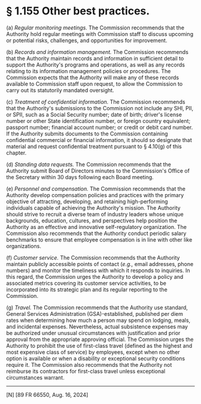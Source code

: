 # § 1.155   Other best practices.

(a) *Regular monitoring meetings.* The Commission recommends that the Authority hold regular meetings with Commission staff to discuss upcoming or potential risks, challenges, and opportunities for improvement.


(b) *Records and information management.* The Commission recommends that the Authority maintain records and information in sufficient detail to support the Authority's programs and operations, as well as any records relating to its information management policies or procedures. The Commission expects that the Authority will make any of these records available to Commission staff upon request, to allow the Commission to carry out its statutorily mandated oversight.


(c) *Treatment of confidential information.* The Commission recommends that the Authority's submissions to the Commission not include any SHI, PII, or SPII, such as a Social Security number; date of birth; driver's license number or other State identification number, or foreign country equivalent; passport number; financial account number; or credit or debit card number. If the Authority submits documents to the Commission containing confidential commercial or financial information, it should so designate that material and request confidential treatment pursuant to § 4.10(g) of this chapter.


(d) *Standing data requests.* The Commission recommends that the Authority submit Board of Directors minutes to the Commission's Office of the Secretary within 30 days following each Board meeting.


(e) *Personnel and compensation.* The Commission recommends that the Authority develop compensation policies and practices with the primary objective of attracting, developing, and retaining high-performing individuals capable of achieving the Authority's mission. The Authority should strive to recruit a diverse team of industry leaders whose unique backgrounds, education, cultures, and perspectives help position the Authority as an effective and innovative self-regulatory organization. The Commission also recommends that the Authority conduct periodic salary benchmarks to ensure that employee compensation is in line with other like organizations.


(f) *Customer service.* The Commission recommends that the Authority maintain publicly accessible points of contact (*e.g.,* email addresses, phone numbers) and monitor the timeliness with which it responds to inquiries. In this regard, the Commission urges the Authority to develop a policy and associated metrics covering its customer service activities, to be incorporated into its strategic plan and its regular reporting to the Commission.


(g) *Travel.* The Commission recommends that the Authority use standard, General Services Administration (GSA)-established, published per diem rates when determining how much a person may spend on lodging, meals, and incidental expenses. Nevertheless, actual subsistence expenses may be authorized under unusual circumstances with justification and prior approval from the appropriate approving official. The Commission urges the Authority to prohibit the use of first-class travel (defined as the highest and most expensive class of service) by employees, except when no other option is available or when a disability or exceptional security conditions require it. The Commission also recommends that the Authority not reimburse its contractors for first-class travel unless exceptional circumstances warrant.





---

[N] [89 FR 66550, Aug. 16, 2024]






